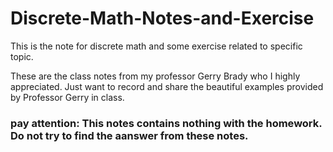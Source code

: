 # Discrete-Math-Notes-and-Exercise
This is the note for discrete math and some exercise related to specific topic.

These are the class notes from my professor Gerry Brady who I highly appreciated. Just want to record and share the beautiful examples provided by Professor Gerry in class.

### pay attention: This notes contains nothing with the homework. Do not try to find the aanswer from these notes.
